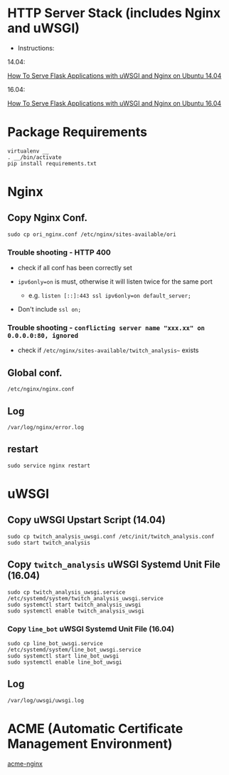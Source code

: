 # HTTP Server Stack (includes Nginx and uWSGI)

* Instructions:

14.04:

[How To Serve Flask Applications with uWSGI and Nginx on Ubuntu 14.04](https://www.digitalocean.com/community/tutorials/how-to-serve-flask-applications-with-uwsgi-and-nginx-on-ubuntu-14-04)

16.04:

[How To Serve Flask Applications with uWSGI and Nginx on Ubuntu 16.04](https://www.digitalocean.com/community/tutorials/how-to-serve-flask-applications-with-uwsgi-and-nginx-on-ubuntu-16-04)

# Package Requirements

```
virtualenv __
. __/bin/activate
pip install requirements.txt
```

# Nginx

## Copy Nginx Conf.

```
sudo cp ori_nginx.conf /etc/nginx/sites-available/ori
```

### Trouble shooting - HTTP 400

* check if all conf has been correctly set

* `ipv6only=on` is must, otherwise it will listen twice for the same port

  * e.g. `listen [::]:443 ssl ipv6only=on default_server;`

* Don't include `ssl on;`

### Trouble shooting - `conflicting server name "xxx.xx" on 0.0.0.0:80, ignored`

* check if `/etc/nginx/sites-available/twitch_analysis~` exists

## Global conf.

```
/etc/nginx/nginx.conf
```

## Log

```
/var/log/nginx/error.log
```

## restart

```
sudo service nginx restart
```

# uWSGI

## Copy uWSGI Upstart Script (14.04)

```
sudo cp twitch_analysis_uwsgi.conf /etc/init/twitch_analysis.conf
sudo start twitch_analysis
```

## Copy `twitch_analysis` uWSGI Systemd Unit File (16.04)

```
sudo cp twitch_analysis_uwsgi.service /etc/systemd/system/twitch_analysis_uwsgi.service
sudo systemctl start twitch_analysis_uwsgi
sudo systemctl enable twitch_analysis_uwsgi
```

### Copy `line_bot` uWSGI Systemd Unit File (16.04)

```
sudo cp line_bot_uwsgi.service /etc/systemd/system/line_bot_uwsgi.service
sudo systemctl start line_bot_uwsgi
sudo systemctl enable line_bot_uwsgi
```

## Log

```
/var/log/uwsgi/uwsgi.log
```

# ACME (Automatic Certificate Management Environment)

[acme-nginx](https://github.com/kshcherban/acme-nginx)

